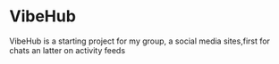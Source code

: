 # VibeHub
VibeHub is a starting project for my group, a social media sites,first for chats an latter on activity feeds
